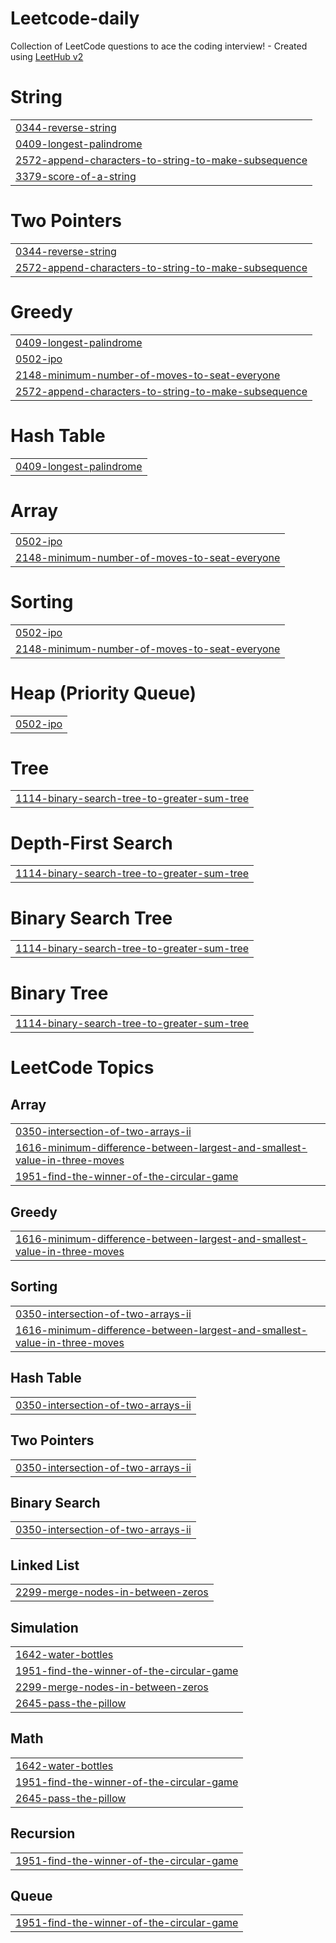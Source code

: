# Leetcode-daily
Collection of LeetCode questions to ace the coding interview! - Created using [LeetHub v2](https://github.com/arunbhardwaj/LeetHub-2.0)


# String
|  |
| ------- |
| [0344-reverse-string](https://github.com/sandeepgottipati/Leetcode-daily/tree/master/0344-reverse-string) |
| [0409-longest-palindrome](https://github.com/sandeepgottipati/Leetcode-daily/tree/master/0409-longest-palindrome) |
| [2572-append-characters-to-string-to-make-subsequence](https://github.com/sandeepgottipati/Leetcode-daily/tree/master/2572-append-characters-to-string-to-make-subsequence) |
| [3379-score-of-a-string](https://github.com/sandeepgottipati/Leetcode-daily/tree/master/3379-score-of-a-string) |
# Two Pointers
|  |
| ------- |
| [0344-reverse-string](https://github.com/sandeepgottipati/Leetcode-daily/tree/master/0344-reverse-string) |
| [2572-append-characters-to-string-to-make-subsequence](https://github.com/sandeepgottipati/Leetcode-daily/tree/master/2572-append-characters-to-string-to-make-subsequence) |
# Greedy
|  |
| ------- |
| [0409-longest-palindrome](https://github.com/sandeepgottipati/Leetcode-daily/tree/master/0409-longest-palindrome) |
| [0502-ipo](https://github.com/sandeepgottipati/Leetcode-daily/tree/master/0502-ipo) |
| [2148-minimum-number-of-moves-to-seat-everyone](https://github.com/sandeepgottipati/Leetcode-daily/tree/master/2148-minimum-number-of-moves-to-seat-everyone) |
| [2572-append-characters-to-string-to-make-subsequence](https://github.com/sandeepgottipati/Leetcode-daily/tree/master/2572-append-characters-to-string-to-make-subsequence) |
# Hash Table
|  |
| ------- |
| [0409-longest-palindrome](https://github.com/sandeepgottipati/Leetcode-daily/tree/master/0409-longest-palindrome) |
# Array
|  |
| ------- |
| [0502-ipo](https://github.com/sandeepgottipati/Leetcode-daily/tree/master/0502-ipo) |
| [2148-minimum-number-of-moves-to-seat-everyone](https://github.com/sandeepgottipati/Leetcode-daily/tree/master/2148-minimum-number-of-moves-to-seat-everyone) |
# Sorting
|  |
| ------- |
| [0502-ipo](https://github.com/sandeepgottipati/Leetcode-daily/tree/master/0502-ipo) |
| [2148-minimum-number-of-moves-to-seat-everyone](https://github.com/sandeepgottipati/Leetcode-daily/tree/master/2148-minimum-number-of-moves-to-seat-everyone) |
# Heap (Priority Queue)
|  |
| ------- |
| [0502-ipo](https://github.com/sandeepgottipati/Leetcode-daily/tree/master/0502-ipo) |
# Tree
|  |
| ------- |
| [1114-binary-search-tree-to-greater-sum-tree](https://github.com/sandeepgottipati/Leetcode-daily/tree/master/1114-binary-search-tree-to-greater-sum-tree) |
# Depth-First Search
|  |
| ------- |
| [1114-binary-search-tree-to-greater-sum-tree](https://github.com/sandeepgottipati/Leetcode-daily/tree/master/1114-binary-search-tree-to-greater-sum-tree) |
# Binary Search Tree
|  |
| ------- |
| [1114-binary-search-tree-to-greater-sum-tree](https://github.com/sandeepgottipati/Leetcode-daily/tree/master/1114-binary-search-tree-to-greater-sum-tree) |
# Binary Tree
|  |
| ------- |
| [1114-binary-search-tree-to-greater-sum-tree](https://github.com/sandeepgottipati/Leetcode-daily/tree/master/1114-binary-search-tree-to-greater-sum-tree) |
<!---LeetCode Topics Start-->
# LeetCode Topics
## Array
|  |
| ------- |
| [0350-intersection-of-two-arrays-ii](https://github.com/sandeepgottipati/Leetcode-daily/tree/master/0350-intersection-of-two-arrays-ii) |
| [1616-minimum-difference-between-largest-and-smallest-value-in-three-moves](https://github.com/sandeepgottipati/Leetcode-daily/tree/master/1616-minimum-difference-between-largest-and-smallest-value-in-three-moves) |
| [1951-find-the-winner-of-the-circular-game](https://github.com/sandeepgottipati/Leetcode-daily/tree/master/1951-find-the-winner-of-the-circular-game) |
## Greedy
|  |
| ------- |
| [1616-minimum-difference-between-largest-and-smallest-value-in-three-moves](https://github.com/sandeepgottipati/Leetcode-daily/tree/master/1616-minimum-difference-between-largest-and-smallest-value-in-three-moves) |
## Sorting
|  |
| ------- |
| [0350-intersection-of-two-arrays-ii](https://github.com/sandeepgottipati/Leetcode-daily/tree/master/0350-intersection-of-two-arrays-ii) |
| [1616-minimum-difference-between-largest-and-smallest-value-in-three-moves](https://github.com/sandeepgottipati/Leetcode-daily/tree/master/1616-minimum-difference-between-largest-and-smallest-value-in-three-moves) |
## Hash Table
|  |
| ------- |
| [0350-intersection-of-two-arrays-ii](https://github.com/sandeepgottipati/Leetcode-daily/tree/master/0350-intersection-of-two-arrays-ii) |
## Two Pointers
|  |
| ------- |
| [0350-intersection-of-two-arrays-ii](https://github.com/sandeepgottipati/Leetcode-daily/tree/master/0350-intersection-of-two-arrays-ii) |
## Binary Search
|  |
| ------- |
| [0350-intersection-of-two-arrays-ii](https://github.com/sandeepgottipati/Leetcode-daily/tree/master/0350-intersection-of-two-arrays-ii) |
## Linked List
|  |
| ------- |
| [2299-merge-nodes-in-between-zeros](https://github.com/sandeepgottipati/Leetcode-daily/tree/master/2299-merge-nodes-in-between-zeros) |
## Simulation
|  |
| ------- |
| [1642-water-bottles](https://github.com/sandeepgottipati/Leetcode-daily/tree/master/1642-water-bottles) |
| [1951-find-the-winner-of-the-circular-game](https://github.com/sandeepgottipati/Leetcode-daily/tree/master/1951-find-the-winner-of-the-circular-game) |
| [2299-merge-nodes-in-between-zeros](https://github.com/sandeepgottipati/Leetcode-daily/tree/master/2299-merge-nodes-in-between-zeros) |
| [2645-pass-the-pillow](https://github.com/sandeepgottipati/Leetcode-daily/tree/master/2645-pass-the-pillow) |
## Math
|  |
| ------- |
| [1642-water-bottles](https://github.com/sandeepgottipati/Leetcode-daily/tree/master/1642-water-bottles) |
| [1951-find-the-winner-of-the-circular-game](https://github.com/sandeepgottipati/Leetcode-daily/tree/master/1951-find-the-winner-of-the-circular-game) |
| [2645-pass-the-pillow](https://github.com/sandeepgottipati/Leetcode-daily/tree/master/2645-pass-the-pillow) |
## Recursion
|  |
| ------- |
| [1951-find-the-winner-of-the-circular-game](https://github.com/sandeepgottipati/Leetcode-daily/tree/master/1951-find-the-winner-of-the-circular-game) |
## Queue
|  |
| ------- |
| [1951-find-the-winner-of-the-circular-game](https://github.com/sandeepgottipati/Leetcode-daily/tree/master/1951-find-the-winner-of-the-circular-game) |
<!---LeetCode Topics End-->